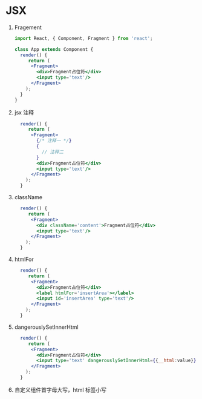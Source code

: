 # JSX

1. Fragement

   ```jsx
   import React, { Component, Fragment } from 'react';
   
   class App extends Component {
     render() {
     	return (
         <Fragment>
           <div>Fragment占位符</div>
           <input type='text'/>
         </Fragment>
       );
     }  
   }
   ```

   

2. jsx 注释

   ```jsx
     render() {
     	return (
         <Fragment>
           {/* 注释一 */}
           {
             // 注释二
           }
           <div>Fragment占位符</div>
           <input type='text'/>
         </Fragment>
       );
     }
   ```

   

3. className

   ```jsx
     render() {
     	return (
         <Fragment>
           <div className='content'>Fragment占位符</div>
           <input type='text'/>
         </Fragment>
       );
     }
   ```

   

4. htmlFor

   ```jsx
     render() {
     	return (
         <Fragment>
           <div>Fragment占位符</div>
           <label htmlFor='insertArea'></label>
           <input id='insertArea' type='text'/>
         </Fragment>
       );
     }
   ```

   

5. dangerouslySetInnerHtml

   ```jsx
     render() {
     	return (
         <Fragment>
           <div>Fragment占位符</div>
           <input type='text' dangerouslySetInnerHtml={{__html:value}} />
         </Fragment>
       );
     }
   ```

   

6. 自定义组件首字母大写，html 标签小写